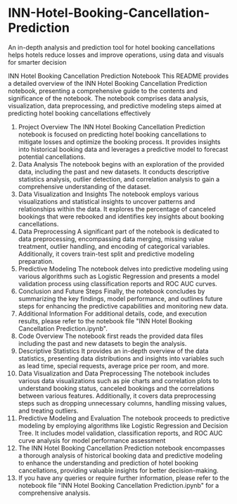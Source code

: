 # INN-Hotel-Booking-Cancellation-Prediction
An in-depth analysis and prediction tool for hotel booking cancellations helps hotels reduce losses and improve operations, using data and visuals for smarter decision

INN Hotel Booking Cancellation Prediction Notebook
This README provides a detailed overview of the INN Hotel Booking Cancellation Prediction notebook, presenting a comprehensive guide to the contents and significance of the notebook. The notebook comprises data analysis, visualization, data preprocessing, and predictive modeling steps aimed at predicting hotel booking cancellations effectively
1. Project Overview
The INN Hotel Booking Cancellation Prediction notebook is focused on predicting hotel booking cancellations to mitigate losses and optimize the booking process. It provides insights into historical booking data and leverages a predictive model to forecast potential cancellations.
2. Data Analysis
The notebook begins with an exploration of the provided data, including the past and new datasets. It conducts descriptive statistics analysis, outlier detection, and correlation analysis to gain a comprehensive understanding of the dataset.
3. Data Visualization and Insights
The notebook employs various visualizations and statistical insights to uncover patterns and relationships within the data. It explores the percentage of canceled bookings that were rebooked and identifies key insights about booking cancellations.
4. Data Preprocessing
A significant part of the notebook is dedicated to data preprocessing, encompassing data merging, missing value treatment, outlier handling, and encoding of categorical variables. Additionally, it covers train-test split and predictive modeling preparation.
5. Predictive Modeling
The notebook delves into predictive modeling using various algorithms such as Logistic Regression and presents a model validation process using classification reports and ROC AUC curves.
6. Conclusion and Future Steps
Finally, the notebook concludes by summarizing the key findings, model performance, and outlines future steps for enhancing the predictive capabilities and monitoring new data.
7. Additional Information
For additional details, code, and execution results, please refer to the notebook file "INN Hotel Booking Cancellation Prediction.ipynb".
8. Code Overview
The notebook first reads the provided data files including the past and new datasets to begin the analysis.
9. Descriptive Statistics
It provides an in-depth overview of the data statistics, presenting data distributions and insights into variables such as lead time, special requests, average price per room, and more.
10. Data Visualization and Data Preprocessing
The notebook includes various data visualizations such as pie charts and correlation plots to understand booking status, canceled bookings and the correlations between various features. Additionally, it covers data preprocessing steps such as dropping unnecessary columns, handling missing values, and treating outliers.
11. Predictive Modeling and Evaluation
The notebook proceeds to predictive modeling by employing algorithms like Logistic Regression and Decision Tree. It includes model validation, classification reports, and ROC AUC curve analysis for model performance assessment
12. The INN Hotel Booking Cancellation Prediction notebook encompasses a thorough analysis of historical booking data and predictive modeling to enhance the understanding and prediction of hotel booking cancellations, providing valuable insights for better decision-making.
13. If you have any queries or require further information, please refer to the notebook file "INN Hotel Booking Cancellation Prediction.ipynb" for a comprehensive analysis.





